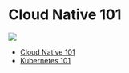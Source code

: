 # Cloud Native 101

![](https://t1.daumcdn.net/cfile/tistory/998C74455C236A1E22)

- [Cloud Native 101](cloud-native-101.pdf)
- [Kubernetes 101](kubernetes-101/kubernetes-101.pdf)
